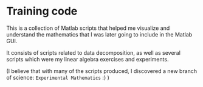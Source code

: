 # Training code

This is a collection of Matlab scripts that helped me visualize and understand the mathematics that I was later going to include in the Matlab GUI.

It consists of scripts related to data decomposition, as well as several scripts which were my linear algebra exercises and experiments.

(I believe that with many of the scripts produced, I discovered a new branch of science: `Experimental Mathematics` :) )
